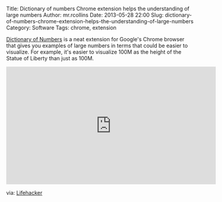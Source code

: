 Title: Dictionary of numbers Chrome extension helps the understanding of large numbers
Author: mr.rcollins
Date: 2013-05-28 22:00
Slug: dictionary-of-numbers-chrome-extension-helps-the-understanding-of-large-numbers
Category: Software
Tags: chrome, extension

[Dictionary of Numbers](http://www.dictionaryofnumbers.com/) is a neat extension for Google's Chrome browser that gives you examples of large numbers in terms that could be easier to visualize. For example, it's easier to visualize 100M as the height of the Statue of Liberty than just as 100M.

<center>
<iframe width="560" height="315" src="http://www.youtube.com/embed/4xlSErmEmso?rel=0" frameborder="0" allowfullscreen></iframe>
</center>

via: [Lifehacker](http://lifehacker.com/dictionary-of-numbers-puts-large-numbers-into-easy-to-u-507451379)
